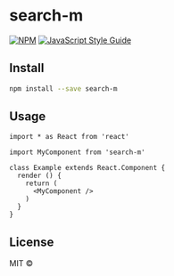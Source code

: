 # search-m

> 

[![NPM](https://img.shields.io/npm/v/search-m.svg)](https://www.npmjs.com/package/search-m) [![JavaScript Style Guide](https://img.shields.io/badge/code_style-standard-brightgreen.svg)](https://standardjs.com)

## Install

```bash
npm install --save search-m
```

## Usage

```tsx
import * as React from 'react'

import MyComponent from 'search-m'

class Example extends React.Component {
  render () {
    return (
      <MyComponent />
    )
  }
}
```

## License

MIT © [](https://github.com/)
